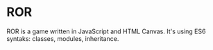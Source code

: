 # ROR
ROR is a game written in JavaScript and HTML Canvas. 
It's using ES6 syntaks: classes, modules, inheritance.
